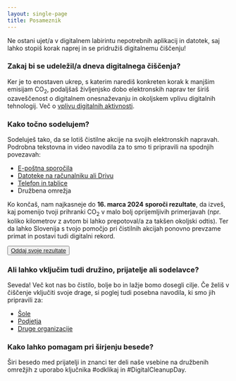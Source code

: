 ```yaml
---
layout: single-page
title: Posameznik
---
```


Ne ostani ujet/a v digitalnem labirintu nepotrebnih aplikacij in datotek, saj lahko stopiš korak naprej in se pridružiš digitalnemu čiščenju!

### Zakaj bi se udeležil/a dneva digitalnega čiščenja?
Ker je to enostaven ukrep, s katerim narediš konkreten korak k manjšim emisijam CO<sub>2</sub>, podaljšaš življenjsko dobo elektronskih naprav ter širiš ozaveščenost o digitalnem onesnaževanju in okoljskem vplivu digitalnih tehnologij. Več o [vplivu digitalnih aktivnosti](o-akciji.html). 

### Kako točno sodelujem?
Sodeluješ tako, da se lotiš čistilne akcije na svojih elektronskih napravah. Podrobna tekstovna in video navodila za to smo ti pripravili na spodnjih povezavah: 
- [E-poštna sporočila](eposta.html)
- [Datoteke na računalniku ali Drivu](datoteke.html)
- [Telefon in tablice](telefon.html)
- Družbena omrežja

Ko končaš, nam najkasneje do **16. marca 2024** **sporoči rezultate**, da izveš, kaj pomenijo tvoji prihranki CO<sub>2</sub> v malo bolj oprijemljivih primerjavah (npr. koliko kilometrov z avtom bi lahko prepotoval/a za takšen okoljski odtis). Ter da lahko Slovenija s tvojo pomočjo pri čistilnih akcijah ponovno prevzame primat in postavi tudi digitalni rekord.

<button>
		<a href="{{ site.submitURL }}">Oddaj svoje rezultate</a>
</button>

### Ali lahko vključim tudi družino, prijatelje ali sodelavce?
Seveda! Več kot nas bo čistilo, bolje bo in lažje bomo dosegli cilje. Če želiš v čiščenje vključiti svoje drage, si poglej tudi posebna navodila, ki smo jih pripravili za:
- [Šole](sola.html)
- [Podjetja](podjetje.html)
- [Druge organizacije](druge-organizacije.html)

### Kako lahko pomagam pri širjenju besede?
Širi besedo med prijatelji in znanci ter deli naše vsebine na družbenih omrežjih z uporabo ključnika #odklikaj in #DigitalCleanupDay. 
